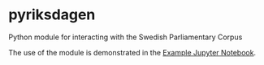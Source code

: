 # pyriksdagen

Python module for interacting with the Swedish Parliamentary Corpus

The use of the module is demonstrated in the [Example Jupyter Notebook](https://github.com/swerik-project/pyriksdagen/blob/main/examples/corpus-walkthrough.ipynb).